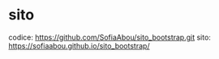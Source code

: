 # sito
codice: https://github.com/SofiaAbou/sito_bootstrap.git
sito: https://sofiaabou.github.io/sito_bootstrap/
